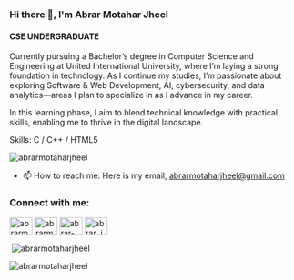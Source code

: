 ### Hi there 👋, I'm Abrar Motahar Jheel
#### CSE UNDERGRADUATE 

Currently pursuing a Bachelor’s degree in Computer Science and Engineering at United International University, where I’m laying a strong foundation in technology. As I continue my studies, I’m passionate about exploring Software & Web Development, AI, cybersecurity, and data analytics—areas I plan to specialize in as I advance in my career.

In this learning phase, I aim to blend technical knowledge with practical skills, enabling me to thrive in the digital landscape.

Skills: C / C++ / HTML5

<p align="left"> <img src="https://komarev.com/ghpvc/?username=abrarmotaharjheel&label=Profile%20views&color=0e75b6&style=flat" alt="abrarmotaharjheel" /> </p>

- 📫 How to reach me: Here is my email, abrarmotaharjheel@gmail.com 

</p>
<h3 align="left">Connect with me:</h3>
<p align="left">
<a href="https://fb.com/abrarmotaharjheel" target="blank"><img align="center" src="https://raw.githubusercontent.com/rahuldkjain/github-profile-readme-generator/master/src/images/icons/Social/facebook.svg" alt="abrarmotaharjheel" height="30" width="40" /></a>
<a href="https://instagram.com/abrarmotaharjheel" target="blank"><img align="center" src="https://raw.githubusercontent.com/rahuldkjain/github-profile-readme-generator/master/src/images/icons/Social/instagram.svg" alt="abrarmotaharjheel" height="30" width="40" /></a>
<a href="https://linkedin.com/in/abrar-motahar-jheel-092b412aa" target="blank"><img align="center" src="https://raw.githubusercontent.com/rahuldkjain/github-profile-readme-generator/master/src/images/icons/Social/linked-in-alt.svg" alt="abrar-motahar-jheel-092b412aa" height="30" width="40" /></a>
<a href="https://twitter.com/abrar_jhee1" target="blank"><img align="center" src="https://raw.githubusercontent.com/rahuldkjain/github-profile-readme-generator/master/src/images/icons/Social/twitter.svg" alt="abrar_jhee1" height="30" width="40" /></a>



<p>&nbsp;<img align="center" src="https://github-readme-stats.vercel.app/api?username=abrarmotaharjheel&show_icons=true&locale=en" alt="abrarmotaharjheel" /></p>

<p><img align="center" src="https://github-readme-streak-stats.herokuapp.com/?user=abrarmotaharjheel&" alt="abrarmotaharjheel" /></p>
